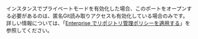 インスタンスでプライベートモードを有効化した場合、このポートをオープンする必要があるのは、匿名Git読み取りアクセスも有効化している場合のみです。 詳しい情報については、「[Enterprise でリポジトリ管理ポリシーを適用する](/admin/policies/enforcing-repository-management-policies-in-your-enterprise#configuring-anonymous-git-read-access)」を参照してください。
